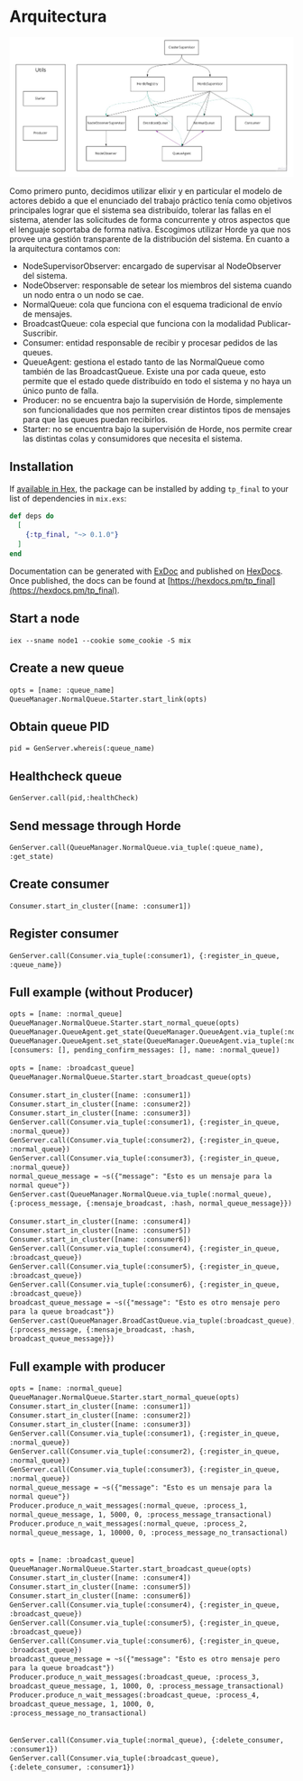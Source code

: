 # Arquitectura

![Arquitectura](arquitectura.jpg?raw=true "Arquitectura")

Como primero punto, decidimos utilizar elixir y en particular el modelo de actores debido a que el enunciado del trabajo práctico tenía como objetivos principales lograr que el sistema sea distribuído, tolerar las fallas en el sistema, atender las solicitudes de forma concurrente y otros aspectos que el lenguaje soportaba de forma nativa.
Escogimos utilizar Horde ya que nos provee una gestión transparente de la distribución del sistema.
En cuanto a la arquitectura contamos con:
-   NodeSupervisorObserver: encargado de supervisar al NodeObserver del sistema.
-   NodeObserver: responsable de setear los miembros del sistema cuando un nodo entra o un nodo se cae.
-   NormalQueue: cola que funciona con el esquema tradicional de envío de mensajes.
-   BroadcastQueue: cola especial que funciona con la modalidad Publicar-Suscribir.
-   Consumer: entidad responsable de recibir y procesar pedidos de las queues.
-   QueueAgent: gestiona el estado tanto de las NormalQueue como también de las BroadcastQueue. Existe una por cada queue, esto permite que el estado quede distribuído en todo el sistema y no haya un único punto de falla.
-   Producer: no se encuentra bajo la supervisión de Horde, simplemente son funcionalidades que nos permiten crear distintos tipos de mensajes para que las queues puedan recibirlos.
-   Starter: no se encuentra bajo la supervisión de Horde, nos permite crear las distintas colas y consumidores que necesita el sistema.  

## Installation

If [available in Hex](https://hex.pm/docs/publish), the package can be installed
by adding `tp_final` to your list of dependencies in `mix.exs`:

```elixir
def deps do
  [
    {:tp_final, "~> 0.1.0"}
  ]
end
```

Documentation can be generated with [ExDoc](https://github.com/elixir-lang/ex_doc)
and published on [HexDocs](https://hexdocs.pm). Once published, the docs can
be found at [https://hexdocs.pm/tp_final](https://hexdocs.pm/tp_final).


## Start a node

```
iex --sname node1 --cookie some_cookie -S mix
```

## Create a new queue
```
opts = [name: :queue_name]
QueueManager.NormalQueue.Starter.start_link(opts)
```

## Obtain queue PID
```
pid = GenServer.whereis(:queue_name)
```

## Healthcheck queue
```
GenServer.call(pid,:healthCheck)
```

## Send message through Horde
```
GenServer.call(QueueManager.NormalQueue.via_tuple(:queue_name), :get_state)
```

## Create consumer
```
Consumer.start_in_cluster([name: :consumer1])
```

## Register consumer
```
GenServer.call(Consumer.via_tuple(:consumer1), {:register_in_queue, :queue_name})
```

## Full example (without Producer)
```
opts = [name: :normal_queue]
QueueManager.NormalQueue.Starter.start_normal_queue(opts)
QueueManager.QueueAgent.get_state(QueueManager.QueueAgent.via_tuple(:normal_queue_agent))
QueueManager.QueueAgent.set_state(QueueManager.QueueAgent.via_tuple(:normal_queue_agent), [consumers: [], pending_confirm_messages: [], name: :normal_queue])

opts = [name: :broadcast_queue]
QueueManager.NormalQueue.Starter.start_broadcast_queue(opts)

Consumer.start_in_cluster([name: :consumer1])
Consumer.start_in_cluster([name: :consumer2])
Consumer.start_in_cluster([name: :consumer3])
GenServer.call(Consumer.via_tuple(:consumer1), {:register_in_queue, :normal_queue})
GenServer.call(Consumer.via_tuple(:consumer2), {:register_in_queue, :normal_queue})
GenServer.call(Consumer.via_tuple(:consumer3), {:register_in_queue, :normal_queue})
normal_queue_message = ~s({"message": "Esto es un mensaje para la normal queue"})
GenServer.cast(QueueManager.NormalQueue.via_tuple(:normal_queue), {:process_message, {:mensaje_broadcast, :hash, normal_queue_message}})

Consumer.start_in_cluster([name: :consumer4])
Consumer.start_in_cluster([name: :consumer5])
Consumer.start_in_cluster([name: :consumer6])
GenServer.call(Consumer.via_tuple(:consumer4), {:register_in_queue, :broadcast_queue})
GenServer.call(Consumer.via_tuple(:consumer5), {:register_in_queue, :broadcast_queue})
GenServer.call(Consumer.via_tuple(:consumer6), {:register_in_queue, :broadcast_queue})
broadcast_queue_message = ~s({"message": "Esto es otro mensaje pero para la queue broadcast"})
GenServer.cast(QueueManager.BroadCastQueue.via_tuple(:broadcast_queue), {:process_message, {:mensaje_broadcast, :hash, broadcast_queue_message}})

```

## Full example with producer

```
opts = [name: :normal_queue]
QueueManager.NormalQueue.Starter.start_normal_queue(opts)
Consumer.start_in_cluster([name: :consumer1])
Consumer.start_in_cluster([name: :consumer2])
Consumer.start_in_cluster([name: :consumer3])
GenServer.call(Consumer.via_tuple(:consumer1), {:register_in_queue, :normal_queue})
GenServer.call(Consumer.via_tuple(:consumer2), {:register_in_queue, :normal_queue})
GenServer.call(Consumer.via_tuple(:consumer3), {:register_in_queue, :normal_queue})
normal_queue_message = ~s({"message": "Esto es un mensaje para la normal queue"})
Producer.produce_n_wait_messages(:normal_queue, :process_1, normal_queue_message, 1, 5000, 0, :process_message_transactional)
Producer.produce_n_wait_messages(:normal_queue, :process_2, normal_queue_message, 1, 10000, 0, :process_message_no_transactional)


opts = [name: :broadcast_queue]
QueueManager.NormalQueue.Starter.start_broadcast_queue(opts)
Consumer.start_in_cluster([name: :consumer4])
Consumer.start_in_cluster([name: :consumer5])
Consumer.start_in_cluster([name: :consumer6])
GenServer.call(Consumer.via_tuple(:consumer4), {:register_in_queue, :broadcast_queue})
GenServer.call(Consumer.via_tuple(:consumer5), {:register_in_queue, :broadcast_queue})
GenServer.call(Consumer.via_tuple(:consumer6), {:register_in_queue, :broadcast_queue})
broadcast_queue_message = ~s({"message": "Esto es otro mensaje pero para la queue broadcast"})
Producer.produce_n_wait_messages(:broadcast_queue, :process_3, broadcast_queue_message, 1, 1000, 0, :process_message_transactional)
Producer.produce_n_wait_messages(:broadcast_queue, :process_4, broadcast_queue_message, 1, 1000, 0, :process_message_no_transactional)


GenServer.call(Consumer.via_tuple(:normal_queue), {:delete_consumer, :consumer1})
GenServer.call(Consumer.via_tuple(:broadcast_queue), {:delete_consumer, :consumer1})

```
